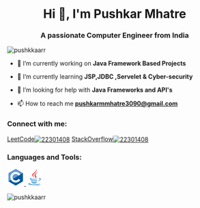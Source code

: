 <h1 align="center">Hi 👋, I'm Pushkar Mhatre</h1>
<h3 align="center">A passionate Computer Engineer from India</h3>

<p align="left"> <img src="https://komarev.com/ghpvc/?username=pushkkaarr&label=Profile%20views&color=0e75b6&style=flat" alt="pushkkaarr" /> </p>

- 🔭 I’m currently working on **Java Framework Based Projects**

- 🌱 I’m currently learning **JSP,JDBC ,Servelet & Cyber-security**

- 🤝 I’m looking for help with **Java Frameworks and API's**

- 📫 How to reach me **pushkarmmhatre3090@gmail.com**

<h3 align="left">Connect with me:</h3>
<p align="left">
<a href="https://leetcode.com/Pushkar_007/" target="blank">LeetCode<img align="center" src="https://static-00.iconduck.com/assets.00/leetcode-icon-430x512-6l72chsk.png" alt="22301408" height="30" width="40" /></a>
  <a href="https://stackoverflow.com/users/22301408" target="blank">StackOverflow<img align="center" src="https://raw.githubusercontent.com/rahuldkjain/github-profile-readme-generator/master/src/images/icons/Social/stack-overflow.svg" alt="22301408" height="30" width="40" /></a>
</p>
<h3 align="left">Languages and Tools:</h3>
<p align="left"> <a href="https://www.cprogramming.com/" target="_blank" rel="noreferrer"> <img src="https://raw.githubusercontent.com/devicons/devicon/master/icons/c/c-original.svg" alt="c" width="40" height="40"/> </a> <a href="https://www.java.com" target="_blank" rel="noreferrer"> <img src="https://raw.githubusercontent.com/devicons/devicon/master/icons/java/java-original.svg" alt="java" width="40" height="40"/> </a> </p>

<p><img align="center" src="https://github-readme-stats.vercel.app/api/top-langs?username=pushkkaarr&show_icons=true&locale=en&layout=compact" alt="pushkkaarr" /></p>
